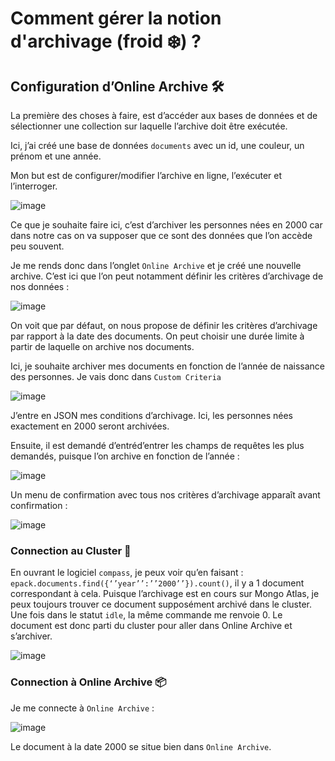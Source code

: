 # Comment gérer la notion d'archivage (froid ❄️) ?

## Configuration d’Online Archive 🛠️

La première des choses à faire, est d’accéder aux bases de données et de sélectionner une collection sur laquelle l’archive doit être exécutée.

Ici, j’ai créé une base de données `documents` avec un id, une couleur, un prénom et une année.

Mon but est de configurer/modifier l’archive en ligne, l’exécuter et l’interroger.

![image](https://github.com/user-attachments/assets/c39c7435-d6bd-4de9-83da-56c873b4b4ed)

Ce que je souhaite faire ici, c’est d’archiver les personnes nées en 2000 car dans notre cas on va supposer que ce sont des données que l’on accède peu souvent.

Je me rends donc dans l’onglet `Online Archive` et je créé une nouvelle archive. C’est ici que l’on peut notamment définir les critères d’archivage de nos données :

![image](https://github.com/user-attachments/assets/16bfff1f-ad3a-4058-a328-cf978249db3a)


On voit que par défaut, on nous propose de définir les critères d’archivage par rapport à la date des documents. On peut choisir une durée limite à partir de laquelle on archive nos documents.

Ici, je souhaite archiver mes documents en fonction de l’année de naissance des personnes. Je vais donc dans `Custom Criteria`

![image](https://github.com/user-attachments/assets/67a0eb98-51b5-4c11-a8f9-250724c7a5c7)
 
J’entre en JSON mes conditions d’archivage. Ici, les personnes nées exactement en 2000 seront archivées.

Ensuite, il est demandé d’entréd’entrer les champs de requêtes les plus demandés, puisque l’on archive en fonction de l’année :

![image](https://github.com/user-attachments/assets/3785402c-e5ef-43e5-974d-2f48d6451e11)

Un menu de confirmation avec tous nos critères d’archivage apparaît avant confirmation :

 ![image](https://github.com/user-attachments/assets/0a46e58e-9670-480f-a84d-10ce8683d28a)

### Connection au Cluster 📁

En ouvrant le logiciel `compass`, je peux voir qu’en faisant : `epack.documents.find({‘’year’’:’’2000’’}).count()`, il y a 1 document correspondant à cela. Puisque l’archivage est en cours sur Mongo Atlas, je peux toujours trouver ce document supposément archivé dans le cluster. Une fois dans le statut `idle`, la même commande me renvoie 0. Le document est donc parti du cluster pour aller dans Online Archive et s’archiver.

![image](https://github.com/user-attachments/assets/db218dc3-ccff-44fa-b3cb-981326f9246c)
 
### Connection à Online Archive 📦

Je me connecte à `Online Archive` :

![image](https://github.com/user-attachments/assets/4a01d06e-26e0-4a66-a128-5215cd0eae21)

Le document à la date 2000 se situe bien dans `Online Archive`.
